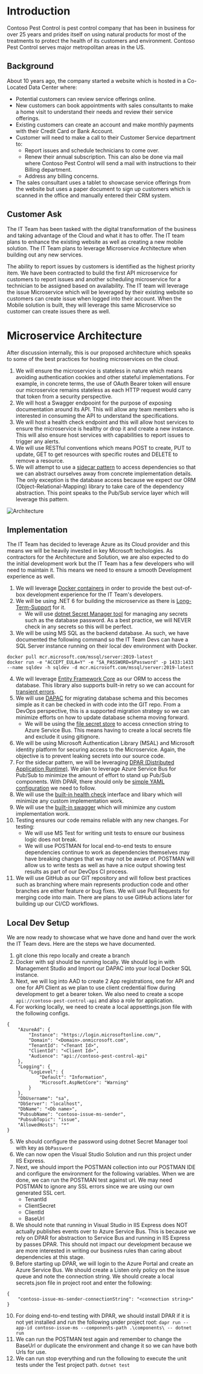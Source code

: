 # Introduction
Contoso Pest Control is pest control company that has been in business for over 25 years and prides itself on using natural products for most of the treatments to protect the health of its customers and environment. Contoso Pest Control serves major metropolitan areas in the US.

## Background
About 10 years ago, the company started a website which is hosted in a Co-Located Data Center where:
* Potential customers can review service offerings online.
* New customers can book appointments with sales consultants to make a home visit to understand their needs and review their service offerings. 
* Existing customers can create an account and make monthly payments with their Credit Card or Bank Account.
* Customer will need to make a call to their Customer Service department to:
    * Report issues and schedule technicians to come over.
    * Renew their annual subscription. This can also be done via mail where Contoso Pest Control will send a mail with instructions to their Billing department.
    * Address any billing concerns.
* The sales consultant uses a tablet to showcase service offerings from the website but uses a paper document to sign up customers which is scanned in the office and manually entered their CRM system.
## Customer Ask
The IT Team has been tasked with the digital transformation of the business and taking advantage of the Cloud and what it has to offer. The IT team plans to enhance the existing website as well as creating a new mobile solution. The IT Team plans to leverage Microservice Architecture when building out any new services.

The ability to report issues by customers is identified as the highest priority item. We have been contracted to build the first API microservice for customers to report issues and another scheduling microservice for a technician to be assigned based on availability. The IT team will leverage the issue Microservice which will be leveraged by their existing website so customers can create issue when logged into their account. When the Mobile solution is built, they will leverage this same Microservice so customer can create issues there as well.

# Microservice Architecture
After discussion internally, this is our proposed architecture which speaks to some of the best practices for hosting microservices on the cloud.

1. We will ensure the microservice is stateless in nature which means avoiding authentication cookies and other stateful implementations. For example, in concrete terms, the use of OAuth Bearer token will ensure our microservice remains stateless as each HTTP request would carry that token from a security perspective.
2. We will host a Swagger endpooint for the purpose of exposing documentation around its API. This will allow any team members who is interested in consuming the API to understand the specifications.
3. We will host a health check endpoint and this will allow host services to ensure the microservice is healthy or drop it and create a new instance. This will also ensure host services with capabilities to report issues to trigger any alerts.
4. We will use RESTful conventions which means POST to create, PUT to update, GET to get resources with specific routes and DELETE to remove a resource.
5. We will attempt to use a [sidecar pattern](https://docs.microsoft.com/en-us/azure/architecture/patterns/sidecar) to access dependencies so that we can abstract ourselves away from concrete implementation details. The only exception is the database access because we expect our ORM (Object-Relational-Mapping) library to take care of the dependency abstraction. This point speaks to the Pub/Sub service layer which will leverage this pattern.

![Architecture](/src/ContosoPestControl.Issue/Architecture/Contoso-Pest-Control-Microservice.png)

## Implementation
The IT Team has decided to leverage Azure as its Cloud provider and this means we will be heavily invested in key Microsoft techologies. As contractors for the Architecture and Solution, we are also expected to do the initial development work but the IT Team has a few developers who will need to maintain it. This means we need to ensure a smooth Development experience as well. 

1. We will leverage [Docker containers](https://docs.microsoft.com/en-us/dotnet/architecture/microservices/container-docker-introduction/docker-defined) in order to provide the best out-of-box development experience for the IT Team's developers. 
2. We will be using .NET 6 for building the microservice as there is [Long-Term-Support](https://dotnet.microsoft.com/en-us/platform/support/policy) for it.
    * We will use [dotnet Secret Manager tool](https://docs.microsoft.com/en-us/aspnet/core/security/app-secrets?view=aspnetcore-6.0&tabs=windows#how-the-secret-manager-tool-works) for managing any secrets such as the database password. As a best practice, we will NEVER check in any secrets so this will be perfect.     
3. We will be using MS SQL as the backend database. As such, we have documented the following command so the IT Team Devs can have a SQL Server instance running on their local dev environment with Docker.
```
docker pull mcr.microsoft.com/mssql/server:2019-latest
docker run -e "ACCEPT_EULA=Y" -e "SA_PASSWORD=$Password" -p 1433:1433 --name sqldev -h sqldev -d mcr.microsoft.com/mssql/server:2019-latest
```
4. We will leverage [Entity Framework Core](https://docs.microsoft.com/en-us/ef/core/) as our ORM to access the database. This library also supports built-in retry so we can account for [transient errors](https://docs.microsoft.com/en-us/azure/azure-sql/database/troubleshoot-common-connectivity-issues#transient-errors-transient-faults).
4. We will use [DAPAC](https://docs.microsoft.com/en-us/sql/relational-databases/data-tier-applications/data-tier-applications?view=sql-server-ver15) for migrating database schema and this becomes simple as it can be checked in with code into the GIT repo. From a DevOps perspective, this is a supported migration strategy so we can minimize efforts on how to update database schema moving forward.
    * We will be using the [file secret store](https://docs.dapr.io/operations/components/setup-secret-store/) to access cnnection string to Azure Service Bus. This means having to create a local secrets file and exclude it using gitignore.
5. We will be using Microsoft Authentication Library (MSAL) and Microsoft identity platform for securing access to the Microservice. Again, the objective is to prevent leaking secrets into our source code.
6. For the sidecar pattern, we will be leveraging [DPAR (Distributed Application Runtime)](https://docs.dapr.io/getting-started/install-dapr-cli/). We plan to leverage Azure Service Bus for Pub/Sub to minimize the amount of effort to stand up Pub/Sub components. With DPAR, there should only be [simple YAML configuration](https://docs.dapr.io/reference/components-reference/supported-pubsub/setup-azure-servicebus/) we need to follow.
7. We will use the [built-in health check](https://docs.microsoft.com/en-us/aspnet/core/host-and-deploy/health-checks?view=aspnetcore-6.0) interface and libary which will minimize any custom implementation work.
8. We will use the [built-in swagger](https://docs.microsoft.com/en-us/aspnet/core/tutorials/web-api-help-pages-using-swagger?view=aspnetcore-6.0) which will minimize any custom implementation work.
9. Testing ensures our code remains reliable with any new changes. For testing:
    * We will use MS Test for writing unit tests to ensure our business logic does not break.
    * We will use POSTMAN for local end-to-end tests to ensure dependencies continue to work as dependencies themselves may have breaking changes that we may not be aware of. POSTMAN will allow us to write tests as well as have a nice output showing test results as part of our DevOps CI process.
10. We will use GitHub as our GIT repository and will follow best practices such as branching where main represents production code and other branches are either feature or bug fixes. We will use Pull Requests for merging code into main. There are plans to use GitHub actions later for building up our CI/CD workflows.

## Local Dev Setup
We are now ready to showcase what we have done and hand over the work the IT Team devs. Here are the steps we have documented.

1. git clone this repo locally and create a branch
2. Docker with sql should be running locally. We should log in with Management Studio and Import our DAPAC into your local Docker SQL instance.
3. Next, we will log into AAD to create 2 App registrations, one for API and one for API Client as we plan to use client credential flow during development to get a bearer token. We also need to create a scope ``` api://contoso-pest-control-api ``` and also a role for application.
4. For working locally, we need to create a local appsettings.json file with the following configs.
```
{
	"AzureAd": {
		"Instance": "https://login.microsoftonline.com/",
		"Domain": "<Domain>.onmicrosoft.com",
		"TenantId": "<Tenant Id>",
		"ClientId": "<Client Id>",
		"Audience": "api://contoso-pest-control-api"
	},
	"Logging": {
		"LogLevel": {
			"Default": "Information",
			"Microsoft.AspNetCore": "Warning"
		}
	},
	"DbUsername": "sa",
	"DbServer": "localhost",
	"DbName": "<Db name>",
	"PubsubName": "contoso-issue-ms-sender",
	"PubsubTopic": "issue",
	"AllowedHosts": "*"
}
``` 
5. We should configure the password using dotnet Secret Manager tool with key as ``` DbPassword ```
6. We can now open the Visual Studio Solution and run this project under IIS Express. 
7. Next, we should import the POSTMAN collection into our POSTMAN IDE and configure the environment for the following variables. When we are done, we can run the POSTMAN test against url. We may need POSTMAN to ignore any SSL errors since we are using our own generated SSL cert.
    * TenantId
    * ClientSecret
    * ClientId
    * BaseUrl
8. We should note that running in Visual Studio in IIS Express does NOT actually publishes events over to Azure Service Bus. This is because we rely on DPAR for abstraction to Service Bus and running in IIS Express by passes DPAR. This should not impact our development because we are more interested in writing our business rules than caring about dependencies at this stage. 
9. Before starting up DPAR, we will login to the Azure Portal and create an Azure Service Bus. We should create a Listen only policy on the issue queue and note the connection string. We should create a local secrets.json file in project root and enter the following:
```
{
	"contoso-issue-ms-sender-connectionString": "<connection string>"
}
```
10. For doing end-to-end testing with DPAR, we should install DPAR if it is not yet installed and run the following under project root: ``` dapr run --app-id contoso-issue-ms --components-path .\components\ -- dotnet run ```
11. We can run the POSTMAN test again and remember to change the BaseUrl or duplicate the environment and change it so we can have both Urls for use.
12. We can run stop everything and run the following to execute the unit tests under the Test project path. ``` dotnet test ```